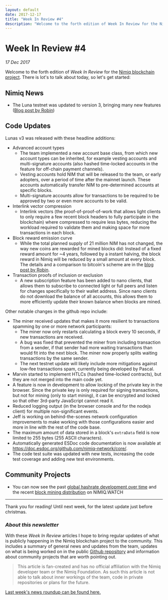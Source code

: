 ```yaml
---
layout: default
date: 2017-12-17
title: "Week In Review #4"
description: "Welcome to the forth edition of Week In Review for the Nimiq blockchain project: Luna version 3, lot's of new things!"
---
```


# Week In Review #4
*17 Dec 2017*

Welcome to the forth edition of *Week In Review* for the [Nimiq blockchain project](https://nimiq.com). There is lot's to talk about today, so let's get started:

## Nimiq News
* The Luna testnet was updated to version 3, bringing many new features ([Blog post by Robin](https://medium.com/nimiq-network/luna-protocol-update-2-b19b33054360))


## Code Updates
Lunas v3 was released with these headline additions:

* Advanced account types
    * The team implemented a new account base class, from which new account types can be inherited, for example vesting accounts and multi-signature accounts (also hashed time-locked accounts in the feature for off-chain payment channels).
    * Vesting accounts hold NIM that will be released to the team, or early adopters, over a period of time after the mainnet launch. These accounts automatically transfer NIM to pre-determined accounts at specific blocks.
    * Multi-signature accounts allow for transactions to be required to be approved by two or even more accounts to be valid.
* Interlink vector compression
	* Interlink vectors (the proof-of-proof-of-work that allows light clients to only require a few recent block headers to fully participate in the blockchain) where compressed to require less bytes, reducing the workload required to validate them and making space for more transactions in each block.
* Block reward emission curve
	* While the total planned supply of 21 million NIM has not changed, the way new coins are rewarded for mined blocks did: Instead of a fixed reward amount for ~4 years, followed by a instant halving, the block reward in Nimiq will be reduced by a small amount at every block. The details and a comparison to bitcoin's scheme are in the [blog post by Robin](https://medium.com/nimiq-network/luna-protocol-update-2-b19b33054360#cd72).
* Transaction proofs of inclusion or exclusion
	* A new subscription feature has been added to nano clients, that allows them to subscribe to connected light or full peers and listen for changes specifically to their wallet address. Since nano clients do not download the balance of all accounts, this allows them to more efficiently update their known balance when blocks are mined.

Other notable changes in the github repo include:

* The miner received updates that makes it more resilient to transactions spamming by one or more network participants:
	* The miner now only restarts calculating a block every 10 seconds, if new transactions are received.
	* A bug was fixed that prevented the miner from including transaction from a sender, if that sender had more waiting transactions than would fit into the next block. The miner now properly splits waiting transactions by the same sender.
	* The next testnet update will likely include more mitigations against low-fee transactions spam, currently being developed by Pascal.
* Marvin started to implement HTLCs (hashed time-locked contracts), but they are not merged into the main code yet.
* A feature is now in development to allow locking of the private key in the browser. Since the private key is only required for signing transactions, but not for mining (only to start mining), it can be encrypted and locked so that other 3rd-party JavaScript cannot read it. 
* Reduced logging output (in the browser console and for the nodejs client) for multiple non-significant events.
* Jeff is working on behind-the-scenes network configuration improvements to make working with those configurations easier and more in line with the rest of the code base.
* The maximum amount of data stored in a block's `extraData` field is now limited to 255 bytes (255 ASCII characters).
* Automatically generated ESDoc code documentation is now available at <https://doc.esdoc.org/github.com/nimiq-network/core/>.
* The code test suite was updated with new tests, increasing the code test coverage and adding new test environments.

## Community Projects
* You can now see the past [global hashrate development over time](https://nimiq.watch/#chart-global-hashrate) and the recent [block mining distribution](https://nimiq.watch/#chart-hashing-distribution) on NIMIQ.WATCH

---

Thank you for reading! Until next week, for the latest update just before christmas.

### *About this newsletter*

With these *Week In Review* articles I hope to bring regular updates of what is publicly happening in the Nimiq blockchain project to the community. This includes a summary of general news and updates from the team, updates on what is being worked on in the public [Github repository](https://github.com/nimiq-network/core) and information about community projects that are worth pointing out.

> This article is fan-created and has no official affiliation with the Nimiq developer team or the Nimiq Foundation. As such this article is not able to talk about inner workings of the team, code in private repositories or plans for the future.

[Last week's news roundup can be found here.](https://nimiq.watch/news/2017-12-08-week-in-review-3.html)
